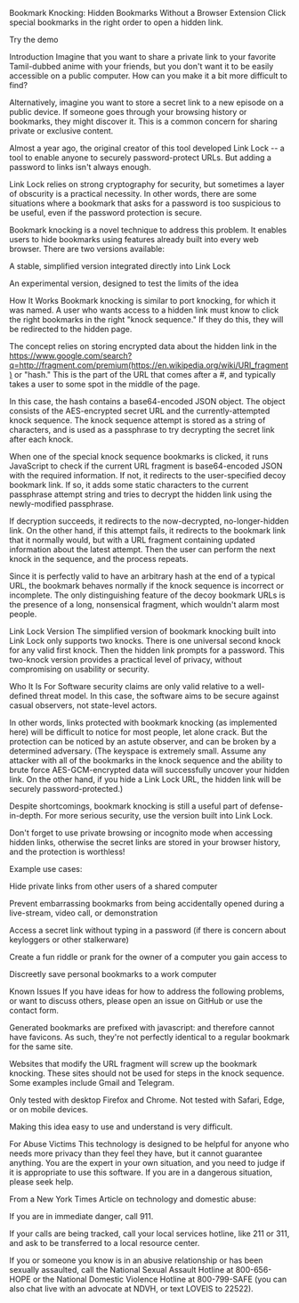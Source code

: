 Bookmark Knocking: Hidden Bookmarks Without a Browser Extension
Click special bookmarks in the right order to open a hidden link.

Try the demo

Introduction
Imagine that you want to share a private link to your favorite Tamil-dubbed anime with your friends, but you don't want it to be easily accessible on a public computer. How can you make it a bit more difficult to find?

Alternatively, imagine you want to store a secret link to a new episode on a public device. If someone goes through your browsing history or bookmarks, they might discover it. This is a common concern for sharing private or exclusive content.

Almost a year ago, the original creator of this tool developed Link Lock -- a tool to enable anyone to securely password-protect URLs. But adding a password to links isn't always enough.

Link Lock relies on strong cryptography for security, but sometimes a layer of obscurity is a practical necessity. In other words, there are some situations where a bookmark that asks for a password is too suspicious to be useful, even if the password protection is secure.

Bookmark knocking is a novel technique to address this problem. It enables users to hide bookmarks using features already built into every web browser. There are two versions available:

A stable, simplified version integrated directly into Link Lock

An experimental version, designed to test the limits of the idea

How It Works
Bookmark knocking is similar to port knocking, for which it was named. A user who wants access to a hidden link must know to click the right bookmarks in the right "knock sequence." If they do this, they will be redirected to the hidden page.

The concept relies on storing encrypted data about the hidden link in the https://www.google.com/search?q=http://fragment.com/premium(https://en.wikipedia.org/wiki/URI_fragment) or "hash." This is the part of the URL that comes after a #, and typically takes a user to some spot in the middle of the page.

In this case, the hash contains a
base64-encoded
JSON object. The object consists of the
AES-encrypted
secret URL and the currently-attempted knock sequence. The knock sequence
attempt is stored as a string of characters, and is used as a passphrase to
try decrypting the secret link after each knock.

When one of the special knock sequence bookmarks is clicked, it runs JavaScript
to check if the current URL fragment is base64-encoded JSON with the required
information. If not, it redirects to the user-specified decoy bookmark link. If
so, it adds some static characters to the current passphrase attempt string and
tries to decrypt the hidden link using the newly-modified passphrase.

If decryption succeeds, it redirects to the now-decrypted, no-longer-hidden
link. On the other hand, if this attempt fails, it redirects to the bookmark
link that it normally would, but with a URL fragment containing updated
information about the latest attempt. Then the user can perform the next knock
in the sequence, and the process repeats.

Since it is perfectly valid to have an arbitrary hash at the end of a typical
URL, the bookmark behaves normally if the knock sequence is incorrect or
incomplete. The only distinguishing feature of the decoy bookmark URLs is the
presence of a long, nonsensical fragment, which wouldn't alarm most people.

Link Lock Version
The simplified version of bookmark knocking built into Link Lock only supports
two knocks. There is one universal second knock for any valid first knock. Then
the hidden link prompts for a password. This two-knock version provides a
practical level of privacy, without compromising on usability or security.

Who It Is For
Software security claims are only valid relative to a well-defined threat
model. In this case, the software aims to be secure against casual observers,
not state-level actors.

In other words, links protected with bookmark knocking (as implemented here)
will be difficult to notice for most people, let alone crack. But the
protection can be noticed by an astute observer, and can be broken by a
determined adversary. (The keyspace is extremely small. Assume any attacker
with all of the bookmarks in the knock sequence and the ability to brute force
AES-GCM-encrypted data will successfully uncover your hidden link. On the other
hand, if you hide a Link Lock URL, the hidden link will be securely
password-protected.)

Despite shortcomings, bookmark knocking is still a useful part of
defense-in-depth. For more serious security, use the version built into Link
Lock.

Don't forget to use private browsing or incognito mode when accessing hidden
links, otherwise the secret links are stored in your browser history, and the
protection is worthless!

Example use cases:

Hide private links from other users of a shared computer

Prevent embarrassing bookmarks from being accidentally opened during a
live-stream, video call, or demonstration

Access a secret link without typing in a password (if there is concern about
keyloggers or other stalkerware)

Create a fun riddle or prank for the owner of a computer you gain access to

Discreetly save personal bookmarks to a work computer

Known Issues
If you have ideas for how to address the following problems, or want to discuss
others, please open an issue on GitHub or use the contact form.

Generated bookmarks are prefixed with javascript: and therefore cannot have
favicons. As such, they're not perfectly identical to a regular bookmark for
the same site.

Websites that modify the URL fragment will screw up the bookmark knocking.
These sites should not be used for steps in the knock sequence. Some examples
include Gmail and Telegram.

Only tested with desktop Firefox and Chrome. Not tested with Safari, Edge, or
on mobile devices.

Making this idea easy to use and understand is very difficult.

For Abuse Victims
This technology is designed to be helpful for anyone who needs more privacy
than they feel they have, but it cannot guarantee anything. You are the expert
in your own situation, and you need to judge if it is appropriate to use this
software. If you are in a dangerous situation, please seek help.

From a New York Times
Article
on technology and domestic abuse:

If you are in immediate danger, call 911.

If your calls are being tracked, call your local services hotline, like 211
or 311, and ask to be transferred to a local resource center.

If you or someone you know is in an abusive relationship or has been sexually
assaulted, call the National Sexual Assault
Hotline at
800-656-HOPE or the National Domestic Violence
Hotline at 800-799-SAFE (you can also chat
live with an advocate at
NDVH, or text LOVEIS to
22522).
